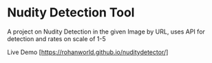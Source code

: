 # Nudity Detection Tool
A project on Nudity Detection in the given Image by URL, uses API for detection and rates on scale of  1-5 

Live Demo [https://rohanworld.github.io/nuditydetector/]
